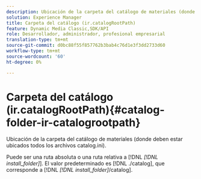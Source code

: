 ```yaml
---
description: Ubicación de la carpeta del catálogo de materiales (donde deben estar ubicados todos los archivos catalog.ini).
solution: Experience Manager
title: Carpeta del catálogo (ir.catalogRootPath)
feature: Dynamic Media Classic,SDK/API
role: Desarrollador, administrador, profesional empresarial
translation-type: tm+mt
source-git-commit: d0bc88f55f857762b3bab4c76d1e3f3dd2733d60
workflow-type: tm+mt
source-wordcount: '60'
ht-degree: 0%

---
```



# Carpeta del catálogo (ir.catalogRootPath){#catalog-folder-ir-catalogrootpath}

Ubicación de la carpeta del catálogo de materiales (donde deben estar ubicados todos los archivos catalog.ini).

Puede ser una ruta absoluta o una ruta relativa a [!DNL *[!DNL install_folder]*]. El valor predeterminado es [!DNL ./catalog], que corresponde a [!DNL *[!DNL install_folder]*/catalog].
